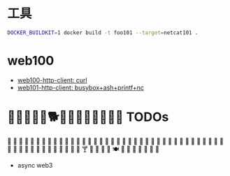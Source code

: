 # 工具

```sh
DOCKER_BUILDKIT=1 docker build -t foo101 --target=netcat101 .
```

# web100

- [web100-http-client: curl](web100-http-client/README.md)
- [web101-http-client: busybox+ash+printf+nc](web101-http-client/README.md)


# 🍔🐐🐑🐒🐓🐕🐖🐗🐘🐙🐚🐛🐜🐝 TODOs

🍅 🍆 🍇 🍈 🍉 🍊 🍋 🍌 🍍 🍎 🍏
🍐 🍑 🍒 🍓 🍔 🍕 🍖 🍗 🍘 🍙 🍚 🍛 🍜 🍝 	🍞 	🍟
🍠 🍡 🍢 🍣 🍤 🍥 🍦 🍧 🍨 🍩 🍪 🍫 🍬 🍭 	🍮 	🍯
🍰 🍱 🍲 🍳 🍴 🍵 🍶 🍷 🍸 🍹 🍺 🍻 🍼 🍽️ 	🍾 	🍿
🎀 🎁 🎂 🎃 🎄

- async web3 